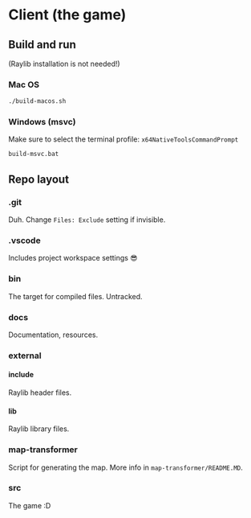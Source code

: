 # Client (the game)

## Build and run

(Raylib installation is not needed!)

### Mac OS

```sh
./build-macos.sh
```

### Windows (msvc)

Make sure to select the terminal profile: `x64NativeToolsCommandPrompt`

```bat
build-msvc.bat
```

## Repo layout

### .git

Duh. Change `Files: Exclude` setting if invisible.

### .vscode

Includes project workspace settings :sunglasses:

### bin

The target for compiled files. Untracked.

### docs

Documentation, resources.

### external

#### include

Raylib header files.

#### lib

Raylib library files.

### map-transformer

Script for generating the map. More info in `map-transformer/README.MD`.

### src

The game :D
